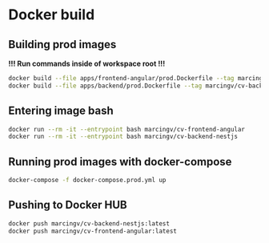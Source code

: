 # Docker build

## Building prod images

**!!! Run commands inside of workspace root !!!**

```bash
docker build --file apps/frontend-angular/prod.Dockerfile --tag marcingv/cv-frontend-angular:latest .
docker build --file apps/backend/prod.Dockerfile --tag marcingv/cv-backend-nestjs:latest .
```

## Entering image bash

```bash
docker run --rm -it --entrypoint bash marcingv/cv-frontend-angular
docker run --rm -it --entrypoint bash marcingv/cv-backend-nestjs
```

## Running prod images with docker-compose

```bash
docker-compose -f docker-compose.prod.yml up
```

## Pushing to Docker HUB

```bash
docker push marcingv/cv-backend-nestjs:latest
docker push marcingv/cv-frontend-angular:latest
```
